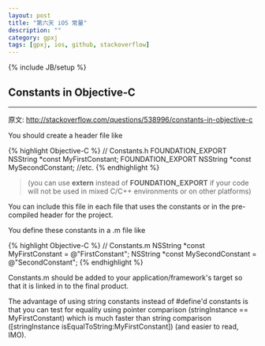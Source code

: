 ```yaml
---
layout: post
title: "第六天 iOS 常量"
description: ""
category: gpxj
tags: [gpxj, ios, github, stackoverflow]
---
```

{% include JB/setup %}

## Constants in Objective-C
---

原文: <http://stackoverflow.com/questions/538996/constants-in-objective-c>

You should create a header file like

{% highlight Objective-C %}
// Constants.h
FOUNDATION_EXPORT NSString *const MyFirstConstant;
FOUNDATION_EXPORT NSString *const MySecondConstant;
//etc.
{% endhighlight %}

> (you can use **extern** instead of **FOUNDATION_EXPORT** if your code will not be used in mixed C/C++ environments or on other platforms)

You can include this file in each file that uses the constants or in the pre-compiled header for the project.

You define these constants in a .m file like

{% highlight Objective-C %}
// Constants.m
NSString *const MyFirstConstant = @"FirstConstant";
NSString *const MySecondConstant = @"SecondConstant";
{% endhighlight %}

Constants.m should be added to your application/framework's target so that it is linked in to the final product.

The advantage of using string constants instead of #define'd constants is that you can test for equality using pointer comparison (stringInstance == MyFirstConstant) which is much faster than string comparison ([stringInstance isEqualToString:MyFirstConstant]) (and easier to read, IMO).
